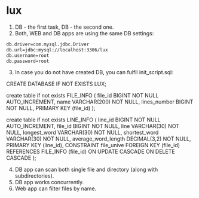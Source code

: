 # lux

1. DB - the first task, DB - the second one.
2. Both, WEB and DB apps are using the same DB settings:
```sh
db.driver=com.mysql.jdbc.Driver
db.url=jdbc:mysql://localhost:3306/lux
db.username=root
db.password=root
```
3. In case you do not have created DB, you can fulfil init_script.sql:

CREATE DATABASE IF NOT EXISTS LUX;

create table if not exists FILE_INFO (
   file_id BIGINT NOT NULL AUTO_INCREMENT,
   name VARCHAR(200) NOT NULL,
   lines_number BIGINT NOT NULL,
   PRIMARY KEY (file_id)
);
 
create table if not exists LINE_INFO (
   line_id BIGINT NOT NULL AUTO_INCREMENT,
   file_id BIGINT NOT NULL,
   line VARCHAR(30) NOT NULL,
   longest_word  VARCHAR(30) NOT NULL,
   shortest_word VARCHAR(30) NOT NULL,
   average_word_length DECIMAL(3,2) NOT NULL,
   PRIMARY KEY (line_id),
   CONSTRAINT file_unive FOREIGN KEY (file_id) REFERENCES FILE_INFO (file_id) ON UPDATE CASCADE ON DELETE CASCADE
);

4. DB app can scan both single file and directory (along with subdirectories).
5. DB app works concurrently.
6. Web app can filter files by name.

